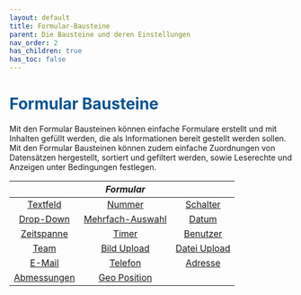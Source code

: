 ```yaml
---
layout: default
title: Formular-Bausteine
parent: Die Bausteine und deren Einstellungen
nav_order: 2
has_children: true
has_toc: false
---
```


# <span style="color:#0b5394">**Formular Bausteine**</span>

Mit den Formular Bausteinen können einfache Formulare erstellt und mit Inhalten gefüllt werden, die als
Informationen bereit gestellt werden sollen. Mit den Formular Bausteinen können zudem einfache Zuordnungen
von Datensätzen hergestellt, sortiert und gefiltert werden, sowie Leserechte und Anzeigen unter
Bedingungen festlegen.

|                                                                          |                                      _Formular_                                       |                                                                               |
| :----------------------------------------------------------------------: | :-----------------------------------------------------------------------------------: | :---------------------------------------------------------------------------: |
|    [Textfeld](/docs/record-spec-settings/grand-childs-form/text.html)    |          [Nummer](/docs/record-spec-settings/grand-childs-form/number.html)           |     [Schalter](/docs/record-spec-settings/grand-childs-form/switch.html)      |
| [Drop-Down](/docs/record-spec-settings/grand-childs-form/drop-down.html) | [Mehrfach-Auswahl](/docs/record-spec-settings/grand-childs-form/multi-selection.html) |        [Datum](/docs/record-spec-settings/grand-childs-form/date.html)        |
| [Zeitspanne](/docs/record-spec-settings/grand-childs-form/interval.html) |           [Timer](/docs/record-spec-settings/grand-childs-form/timer.html)            |      [Benutzer](/docs/record-spec-settings/grand-childs-form/user.html)       |
|      [Team](/docs/record-spec-settings/grand-childs-form/team.html)      |     [Bild Upload](/docs/record-spec-settings/grand-childs-form/upload-image.html)     | [Datei Upload](/docs/record-spec-settings/grand-childs-form/upload-file.html) |
|    [E-Mail](/docs/record-spec-settings/grand-childs-form/e-mail.html)    |        [Telefon](/docs/record-spec-settings/grand-childs-form/telephone.html)         |     [Adresse](/docs/record-spec-settings/grand-childs-form/address.html)      |
|    [Abmessungen](/docs/record-spec-settings/grand-childs-form/measure.html)    |        [Geo Position](/docs/record-spec-settings/grand-childs-form/geo-location.html)         |     


